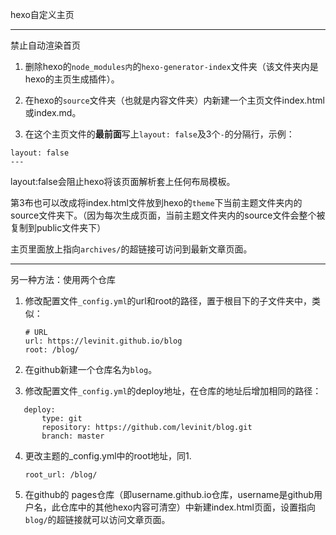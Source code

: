 hexo自定义主页



---

禁止自动渲染首页

1. 删除hexo的`node_modules内`的`hexo-generator-index`文件夹（该文件夹内是hexo的主页生成插件）。

2. 在hexo的`source`文件夹（也就是内容文件夹）内新建一个主页文件index.html或index.md。

3. 在这个主页文件的**最前面**写上`layout: false`及3个`-`的分隔行，示例：
```
layout: false
---
```
layout:false会阻止hexo将该页面解析套上任何布局模板。



第3布也可以改成将index.html文件放到hexo的`theme`下当前主题文件夹内的source文件夹下。（因为每次生成页面，当前主题文件夹内的source文件会整个被复制到public文件夹下）

主页里面放上指向`archives/`的超链接可访问到最新文章页面。

---

另一种方法：使用两个仓库

1. 修改配置文件`_config.yml`的url和root的路径，置于根目下的子文件夹中，类似：

   ```
   # URL
   url: https://levinit.github.io/blog
   root: /blog/
   ```

2. 在github新建一个仓库名为`blog`。

3. 修改配置文件`_config.yml`的deploy地址，在仓库的地址后增加相同的路径：

```
   deploy:
       type: git
       repository: https://github.com/levinit/blog.git
       branch: master
```

4. 更改主题的_config.yml中的root地址，同1.
   ```
   root_url: /blog/
   ```

5. 在github的 pages仓库（即username.github.io仓库，username是github用户名，此仓库中的其他hexo内容可清空）中新建index.html页面，设置指向`blog/`的超链接就可以访问文章页面。